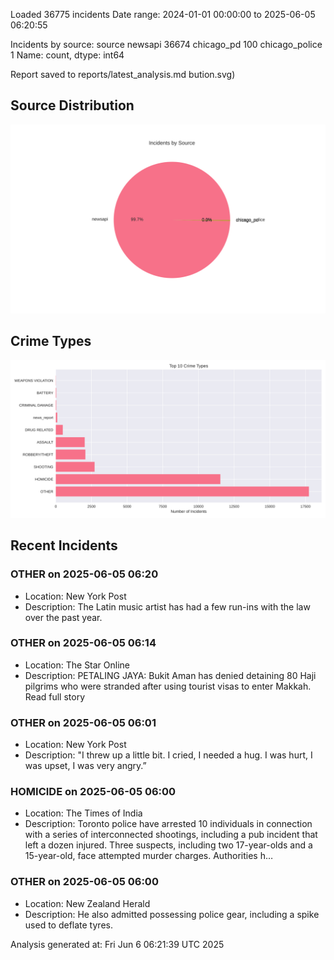 
Loaded 36775 incidents
Date range: 2024-01-01 00:00:00 to 2025-06-05 06:20:55

Incidents by source:
source
newsapi           36674
chicago_pd          100
chicago_police        1
Name: count, dtype: int64

Report saved to reports/latest_analysis.md
bution.svg)

## Source Distribution
![Source Distribution](images/source_distribution.svg)

## Crime Types
![Crime Types](images/crime_types.svg)

## Recent Incidents

### OTHER on 2025-06-05 06:20
- Location: New York Post
- Description: The Latin music artist has had a few run-ins with the law over the past year.


### OTHER on 2025-06-05 06:14
- Location: The Star Online
- Description: PETALING JAYA: Bukit Aman has denied detaining 80 Haji pilgrims who were stranded after using tourist visas to enter Makkah. Read full story


### OTHER on 2025-06-05 06:01
- Location: New York Post
- Description: "I threw up a little bit. I cried, I needed a hug. I was hurt, I was upset, I was very angry.”


### HOMICIDE on 2025-06-05 06:00
- Location: The Times of India
- Description: Toronto police have arrested 10 individuals in connection with a series of interconnected shootings, including a pub incident that left a dozen injured. Three suspects, including two 17-year-olds and a 15-year-old, face attempted murder charges. Authorities h…


### OTHER on 2025-06-05 06:00
- Location: New Zealand Herald
- Description: He also admitted possessing police gear, including a spike used to deflate tyres.

Analysis generated at: Fri Jun  6 06:21:39 UTC 2025
